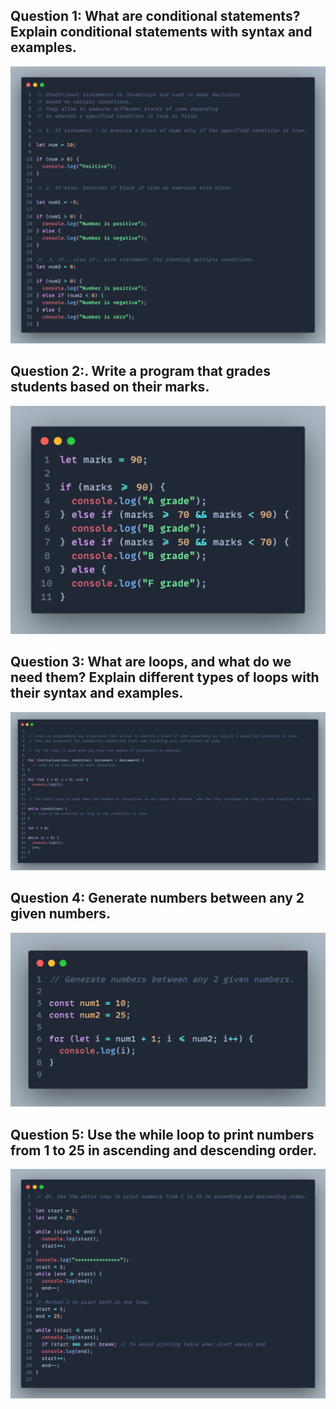 ## Question 1: What are conditional statements? Explain conditional statements with syntax and examples.

![Question 1 Screenshot](Screenshots/Q1.png)

## Question 2:. Write a program that grades students based on their marks.

![Question 2 Screenshot](Screenshots/Q2.png)

## Question 3: What are loops, and what do we need them? Explain different types of loops with their syntax and examples.

<!-- |                 Normal screen                  |                  485px screen                  |
| :--------------------------------------------: | :--------------------------------------------: |
| ![Question 3 Screenshot](Screenshots/Q3.1.png) | ![Question 3 Screenshot](Screenshots/Q3.2.png) | -->

![Question 3 Screenshot](Screenshots/Q3.png)

## Question 4: Generate numbers between any 2 given numbers.

![Question  Screenshot](Screenshots/Q4.png)

## Question 5: Use the while loop to print numbers from 1 to 25 in ascending and descending order.

![Question 5 Screenshot](Screenshots/Q5.png)
